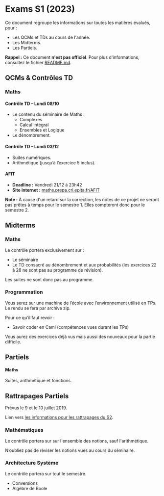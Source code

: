 # Exams S1 (2023)

Ce document regroupe les informations sur toutes les matières évalués, pour :
- Les QCMs et TDs au cours de l'année.
- Les Midterms.
- Les Partiels.

**Rappel :** Ce document **n'est pas officiel**.
Pour plus d'informations, consultez le fichier [README.md](../../README.md).


## QCMs & Contrôles TD

### Maths

#### Contrôle TD – Lundi 08/10

- Le contenu du séminaire de Maths :
	- Complexes
	- Calcul intégral
	- Ensembles et Logique
- Le dénombrement.

#### Contrôle TD – Lundi 03/12

- Suites numériques.
- Arithmétique (jusqu’à l’exercice 5 inclus).

#### AFIT

- **Deadline :** Vendredi 21/12 à 23h42
- **Site internet :** [maths.prepa.cri.epita.fr/AFIT](https://maths.prepa.cri.epita.fr/AFIT.html)

**Note :** À cause d'un retard sur la correction, les notes de ce projet ne seront pas prêtes à temps pour le semestre 1. Elles compteront donc pour le semestre 2.

## Midterms

### Maths

Le contrôle portera exclusivement sur :
- Le séminaire
- Le TD consacré au dénombrement et aux probabilités (les exercices 22 à 28 ne sont pas au programme de révision).

Les suites ne sont donc pas au programme.

### Programmation

Vous serez sur une machine de l’école avec l’environnement utilisé en TPs. Le rendu se fera par archive zip.

Pour ce qu’il faut revoir :  
- Savoir coder en Caml (compétences vues durant les TPs)

Vous aurez des exercices déjà vus mais aussi des nouveaux pour la partie difficile.


## Partiels

#### Maths

Suites, arithmétique et fonctions.


## Rattrapages Partiels

Prévus le 9 et le 10 juillet 2019.

Lien vers [les informations pour les rattrapages du S2](../S2/EXAMS.md#rattrapages-partiels).

### Mathématiques

Le contrôle portera sur sur l'ensemble des notions, sauf l'arithmétique.

N’oubliez pas de réviser les notions vues au cours du séminaire.

### Architecture Système

Le contrôle portera sur tout le semestre.
- Conversions
- Algèbre de Boole
